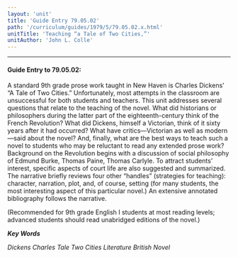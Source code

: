 ```yaml
---
layout: 'unit'
title: 'Guide Entry 79.05.02'
path: '/curriculum/guides/1979/5/79.05.02.x.html'
unitTitle: 'Teaching “a Tale of Two Cities,”'
unitAuthor: 'John L. Colle'
---
```


<body>
<hr/>
 <h4>
  Guide Entry to 79.05.02:
 </h4>
 A standard 9th grade prose work taught in New Haven is Charles Dickens’ “A Tale of Two Cities.”  Unfortunately, most attempts in the classroom are unsuccessful for both students and teachers.  This unit addresses several questions that relate to the teaching of the novel. What did historians or philosophers during the latter part of the eighteenth-century think of the French Revolution?  What did Dickens, himself a Victorian, think of it sixty years after it had occurred? What have critics—Victorian as well as modern—said about the novel? And, finally, what are the best ways to teach such a novel to students who may be reluctant to read any extended prose work?  Background on the Revolution begins with a discussion of social philosophy of Edmund Burke, Thomas Paine, Thomas Carlyle.  To attract students’ interest, specific aspects of court life are also suggested and summarized.  The narrative briefly reviews four other “handles” (strategies for teaching): character, narration, plot, and, of course, setting (for many students, the most interesting aspect of this particular novel.) An extensive annotated bibliography follows the narrative.
 <p>
  (Recommended for 9th grade English I students at most reading levels; advanced students should read unabridged editions of the novel.)
 </p>
<p>
  <b>
   <i>
    Key Words
   </i>
  </b>
  <br/>
 </p>
 <p>
  <i>
   Dickens Charles Tale Two Cities Literature British Novel
  </i>
 </p>

</body>
